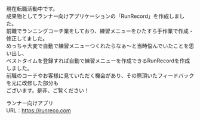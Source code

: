 <!-- ### Hi there 👋 -->

<!--
**naoya221/naoya221** is a ✨ _special_ ✨ repository because its `README.md` (this file) appears on your GitHub profile.

Here are some ideas to get you started:

- 🔭 I’m currently working on ...
- 🌱 I’m currently learning ...
- 👯 I’m looking to collaborate on ...
- 🤔 I’m looking for help with ...
- 💬 Ask me about ...
- 📫 How to reach me: ...
- 😄 Pronouns: ...
- ⚡ Fun fact: ...
-->

現在転職活動中です。<br>
成果物としてランナー向けアプリケーションの「RunRecord」を作成しました。<br>
前職でランニングコーチ業をしており、練習メニューをひたすら手作業で作成・修正してました。<br>
めっちゃ大変で自動で練習メニューつくれたらなぁ〜と当時悩んでいたことを思い出し、<br>
ベストタイムを登録すれば自動で練習メニューを作成できるRunRecordを作成しました。<br>
前職のコーチやお客様に見ていただく機会があり、その際頂いたフィードバックを元に改修した部分も<br>
ございます。是非、ご覧ください！<br>

ランナー向けアプリ<br>
URL：https://runreco.com<br>
